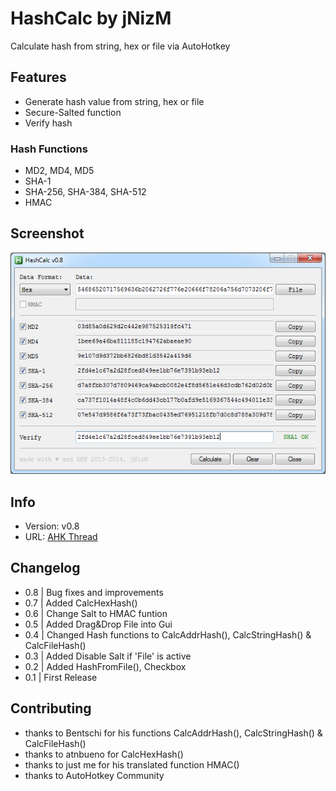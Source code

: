 # HashCalc by jNizM
Calculate hash from string, hex or file via AutoHotkey


## Features
* Generate hash value from string, hex or file
* Secure-Salted function
* Verify hash

### Hash Functions
* MD2, MD4, MD5
* SHA-1
* SHA-256, SHA-384, SHA-512
* HMAC

## Screenshot
![Screenshot](Screenshot.png)


## Info
* Version: v0.8
* URL: [AHK Thread](http://ahkscript.org/boards/viewtopic.php?f=6&t=87)


## Changelog
* 0.8 | Bug fixes and improvements
* 0.7 | Added CalcHexHash()
* 0.6 | Change Salt to HMAC funtion
* 0.5 | Added Drag&Drop File into Gui
* 0.4 | Changed Hash functions to CalcAddrHash(), CalcStringHash() & CalcFileHash()
* 0.3 | Added Disable Salt if 'File' is active
* 0.2 | Added HashFromFile(), Checkbox
* 0.1 | First Release


## Contributing
* thanks to Bentschi for his functions CalcAddrHash(), CalcStringHash() & CalcFileHash()
* thanks to atnbueno for CalcHexHash()
* thanks to just me for his translated function HMAC()
* thanks to AutoHotkey Community